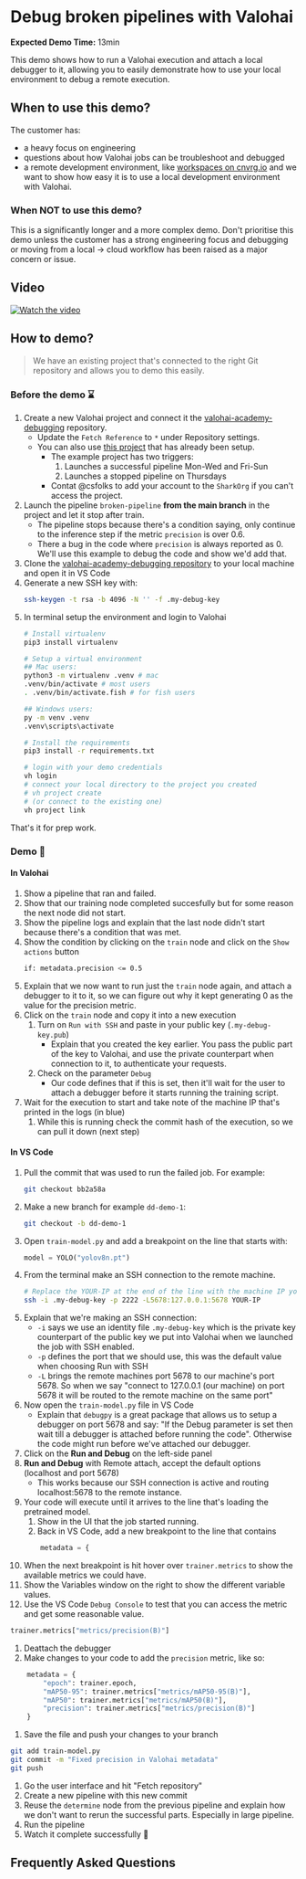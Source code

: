 # Debug broken pipelines with Valohai
**Expected Demo Time:** 13min

This demo shows how to run a Valohai execution and attach a local debugger to it, allowing you to easily demonstrate how to use your local environment to debug a remote execution.

## When to use this demo?
The customer has:
* a heavy focus on engineering
* questions about how Valohai jobs can be troubleshoot and debugged
* a remote development environment, like [workspaces on cnvrg.io](https://app.cnvrg.io/docs/core_concepts/workspaces.html) and we want to show how easy it is to use a local development environment with Valohai.

### When NOT to use this demo?
This is a significantly longer and a more complex demo. Don't prioritise this demo unless the customer has a strong engineering focus and debugging or moving from a local -> cloud workflow has been raised as a major concern or issue.

## Video

[![Watch the video](https://cdn.loom.com/sessions/thumbnails/fc5dba0cc6f74a2684a21115a4089154-with-play.gif)](https://www.loom.com/share/fc5dba0cc6f74a2684a21115a4089154)

## How to demo?

> We have an existing project that's connected to the right Git repository and allows you to demo this easily.

### Before the demo :hourglass:
1. Create a new Valohai project and connect it the [valohai-academy-debugging](https://github.com/DrazenDodik/valohai-academy-debugging) repository.
    * Update the `Fetch Reference` to `*` under Repository settings.
    * You can also use [this project](https://app.valohai.com/p/SharkOrg/pipeline-debugging-example/) that has already been setup.
        * The example project has two triggers:
            1. Launches a successful pipeline Mon-Wed and Fri-Sun
            1. Launches a stopped pipeline on Thursdays
        * Contat @csfolks to add your account to the `SharkOrg` if you can't access the project.
1. Launch the pipeline `broken-pipeline` **from the main branch** in the project and let it stop after train.
    * The pipeline stops because there's a condition saying, only continue to the inference step if the metric `precision` is over 0.6.
    * There a bug in the code where `precision` is always reported as 0. We'll use this example to debug the code and show we'd add that.
1. Clone the [valohai-academy-debugging repository](https://github.com/DrazenDodik/valohai-academy-debugging/tree/main) to your local machine and open it in VS Code
1. Generate a new SSH key with:
    ```bash
    ssh-keygen -t rsa -b 4096 -N '' -f .my-debug-key
    ```
1. In terminal setup the environment and login to Valohai
    ```bash
    # Install virtualenv
    pip3 install virtualenv

    # Setup a virtual environment
    ## Mac users:
    python3 -m virtualenv .venv # mac
    .venv/bin/activate # most users
    . .venv/bin/activate.fish # for fish users

    ## Windows users:
    py -m venv .venv
    .venv\scripts\activate

    # Install the requirements
    pip3 install -r requirements.txt

    # login with your demo credentials
    vh login
    # connect your local directory to the project you created
    # vh project create
    # (or connect to the existing one)
    vh project link
    ```

That's it for prep work.

### Demo :popcorn:

#### In Valohai
1. Show a pipeline that ran and failed.
1. Show that our training node completed succesfully but for some reason the next node did not start.
1. Show the pipeline logs and explain that the last node didn't start because there's a condition that was  met.
1. Show the condition by clicking on the `train` node and click on the `Show actions` button
    ```bash
    if: metadata.precision <= 0.5
    ```
1. Explain that we now want to run just the `train` node again, and attach a debugger to it to it, so we can figure out why it kept generating 0 as the value for the precision metric.
1. Click on the `train` node and copy it into a new execution
    1. Turn on `Run with SSH` and paste in your public key (`.my-debug-key.pub`)
        * Explain that you created the key earlier. You pass the public part of the key to Valohai, and use the private counterpart when connection to it, to authenticate your requests.
    1. Check on the parameter `Debug`
        * Our code defines that if this is set, then it'll wait for the user to attach a debugger before it starts running the training script.
1. Wait for the execution to start and take note of the machine IP that's printed in the logs (in blue)
    1. While this is running check the commit hash of the execution, so we can pull it down (next step)

#### In VS Code
1. Pull the commit that was used to run the failed job. For example:
    ``` bash
    git checkout bb2a58a
    ```
1. Make a new branch for example `dd-demo-1`:
    ```bash
    git checkout -b dd-demo-1
    ```
1. Open `train-model.py` and add a breakpoint on the line that starts with:
    ```python
    model = YOLO("yolov8n.pt")
    ```
1. From the terminal make an SSH connection to the remote machine. 
    ```bash
    # Replace the YOUR-IP at the end of the line with the machine IP you got from Valohai logs when launching the job
    ssh -i .my-debug-key -p 2222 -L5678:127.0.0.1:5678 YOUR-IP
    ```
1. Explain that we're making an SSH connection:
    * `-i` says we use an identity file `.my-debug-key` which is the private key counterpart of the public key we put into Valohai when we launched the job with SSH enabled.
    * `-p` defines the port that we should use, this was the default value when choosing  Run with SSH
    * `-L` brings the remote machines port 5678 to our machine's port 5678. So when we say "connect to 127.0.0.1 (our machine) on port 5678 it will be routed to the remote machine on the same port"
1. Now open the `train-model.py` file in VS Code
    * Explain that `debugpy` is a great package that allows us to setup a debugger on port 5678 and say: "If the Debug parameter is set then wait till a debugger is attached before running the code". Otherwise the code might run before we've attached our debugger.
1. Click on the **Run and Debug** on the left-side panel
1. **Run and Debug** with Remote attach, accept the default options (localhost and port 5678)
    * This works because our SSH connection is active and routing localhost:5678 to the remote instance.
1. Your code will execute until it arrives to the line that's loading the pretrained model.
    1. Show in the UI that the job started running.
    1. Back in VS Code, add a new breakpoint to the line that contains
    ```python
        metadata = {
    ```
1. When the next breakpoint is hit hover over `trainer.metrics` to show the available metrics we could have.
1. Show the Variables window on the right to show the different variable values.
1. Use the VS Code `Debug Console` to test that you can access the metric and get some reasonable value.
```python
trainer.metrics["metrics/precision(B)"]
```
1. Deattach the debugger
1. Make changes to your code to add the `precision` metric, like so:
```python
    metadata = {
        "epoch": trainer.epoch,
        "mAP50-95": trainer.metrics["metrics/mAP50-95(B)"],
        "mAP50": trainer.metrics["metrics/mAP50(B)"],
        "precision": trainer.metrics["metrics/precision(B)"]
    }
```
1. Save the file and push your changes to your branch
```bash
git add train-model.py
git commit -m "Fixed precision in Valohai metadata"
git push
```
1. Go the user interface and hit "Fetch repository"
1. Create a new pipeline with this new commit
1. Reuse the `determine` node from the previous pipeline and explain how we don't want to rerun the successful parts. Especially in large pipeline.
1. Run the pipeline
1. Watch it complete successfully :tada:


## Frequently Asked Questions


